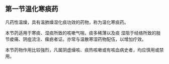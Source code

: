 ## 第一节温化寒痰药

凡药性温燥，具有温肺燥湿化痰功效的药物，称为温化寒痰药。

本节药适用于寒痰、湿痰所致的咳嗽气喘，痰多稀薄以及痰 湿阻于经络所致的肢节痠痛、阴疽流注、瘰疬者证。亦常与温散寒湿药物配伍，以增加疗效。

本节药物作用比较強烈，凡属阴虚燥咳、痰热咳嗽或有咳血病史者，均应慎用或禁用。
